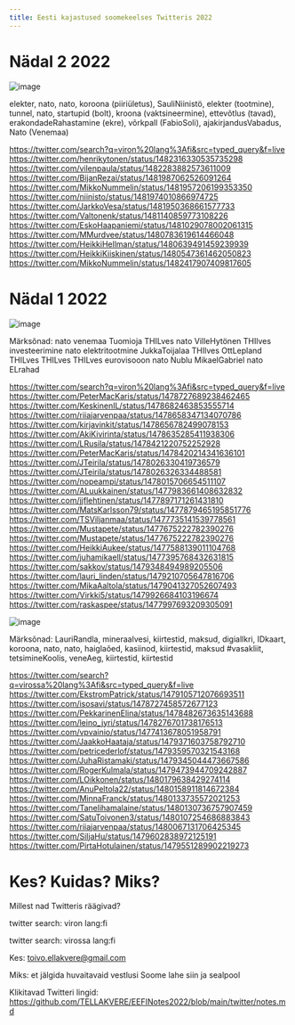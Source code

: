 ```yaml
---
title: Eesti kajastused soomekeelses Twitteris 2022
---
```


# Nädal 2 2022

![image](https://user-images.githubusercontent.com/25908778/149676961-5fb98903-a864-4037-9785-7ee3ff422d1e.png)

elekter, nato, nato, koroona (piiriületus), SauliNiinistö, elekter (tootmine), tunnel, nato, startupid (bolt), kroona (vaktsineermine), ettevõtlus (tavad), erakondadeRahastamine (ekre), võrkpall (FabioSoli), ajakirjandusVabadus, Nato (Venemaa)

https://twitter.com/search?q=viron%20lang%3Afi&src=typed_query&f=live
https://twitter.com/henrikytonen/status/1482316330535735298
https://twitter.com/vilenpaula/status/1482283882573611009
https://twitter.com/BijanRezai/status/1481987062526091264
https://twitter.com/MikkoNummelin/status/1481957206199353350
https://twitter.com/niinisto/status/1481974010866974725
https://twitter.com/JarkkoVesa/status/1481950368661577733
https://twitter.com/Valtonenk/status/1481140859773108226
https://twitter.com/EskoHaapaniemi/status/1481029078002061315
https://twitter.com/MMurdvee/status/1480783619614466048
https://twitter.com/HeikkiHellman/status/1480639491459239939
https://twitter.com/HeikkiKiiskinen/status/1480547361462050823
https://twitter.com/MikkoNummelin/status/1482417907409817605


# Nädal 1 2022



![image](https://user-images.githubusercontent.com/25908778/148662992-8141d65e-7a8e-485e-8a66-27f5333c71cc.png)

Märksõnad: nato venemaa Tuomioja THILves nato VilleHytönen THIlves investeerimine nato elektritootmine JukkaToijalaa THIlves OttLepland THILves THILves THILves eurovisooon nato Nublu MikaelGabriel nato ELrahad


https://twitter.com/search?q=viron%20lang%3Afi&src=typed_query&f=live
https://twitter.com/PeterMacKaris/status/1478727689238462465
https://twitter.com/KeskinenIL/status/1478682463853555714
https://twitter.com/riiajarvenpaa/status/1478658347134070786
https://twitter.com/kirjavinkit/status/1478656782499078153
https://twitter.com/AkiKivirinta/status/1478635285411938306
https://twitter.com/LRusila/status/1478421220752252928
https://twitter.com/PeterMacKaris/status/1478420214341636101
https://twitter.com/JTeirila/status/1478026330419736579
https://twitter.com/JTeirila/status/1478026326334488581
https://twitter.com/nopeampi/status/1478015706654511107
https://twitter.com/ALuukkainen/status/1477983661408632832
https://twitter.com/jjflehtinen/status/1477897171261431810
https://twitter.com/MatsKarlsson79/status/1477879465195851776
https://twitter.com/TSViljanmaa/status/1477735141539778561
https://twitter.com/Mustapete/status/1477675222782390276
https://twitter.com/Mustapete/status/1477675222782390276
https://twitter.com/HeikkiAukee/status/1477588139011104768
https://twitter.com/juhamikaell/status/1477395768432631815
https://twitter.com/sakkov/status/1479348494989205506
https://twitter.com/lauri_linden/status/1479210705647816706
https://twitter.com/MikaAaltola/status/1479041327052607493
https://twitter.com/Virkki5/status/1479926684103196674
https://twitter.com/raskaspee/status/1477997693209305091

![image](https://user-images.githubusercontent.com/25908778/148697946-fd3c0660-4689-4e80-8232-d6d63d8f489b.png)

Märksõnad: LauriRandla, mineraalvesi, kiirtestid, maksud, digiallkri, IDkaart, koroona, nato, nato, haiglaõed, kasiinod, kiirtestid, maksud #vasakliit, tetsimineKoolis, veneAeg, kiirtestid, kiirtestid

https://twitter.com/search?q=virossa%20lang%3Afi&src=typed_query&f=live
https://twitter.com/EkstromPatrick/status/1479105712076693511
https://twitter.com/isosavi/status/1478727458572677123
https://twitter.com/PekkarinenElina/status/1478482673635143688
https://twitter.com/leino_jyri/status/1478276701738176513
https://twitter.com/vpvainio/status/1477413678051958791
https://twitter.com/JaakkoHaataja/status/1479371603758792710
https://twitter.com/petricederlof/status/1479359570321543168
https://twitter.com/JuhaRistamaki/status/1479345044473667586
https://twitter.com/RogerKulmala/status/1479473944709242887
https://twitter.com/LOikkonen/status/1480179638429274114
https://twitter.com/AnuPeltola22/status/1480158911814672384
https://twitter.com/MinnaFranck/status/1480133735572021253
https://twitter.com/Tanelihamalaine/status/1480130736757907459
https://twitter.com/SatuToivonen3/status/1480107254686883843
https://twitter.com/riiajarvenpaa/status/1480067131706425345
https://twitter.com/SiljaHu/status/1479602838972125191
https://twitter.com/PirtaHotulainen/status/1479551289902219273

# Kes? Kuidas? Miks?

Millest nad Twitteris räägivad?

twitter search:  viron lang:fi

twitter search:  virossa lang:fi

Kes: toivo.ellakvere@gmail.com

Miks: et jälgida huvaitavaid vestlusi Soome lahe siin ja sealpool

Klikitavad Twitteri lingid: https://github.com/TELLAKVERE/EEFINotes2022/blob/main/twitter/notes.md
